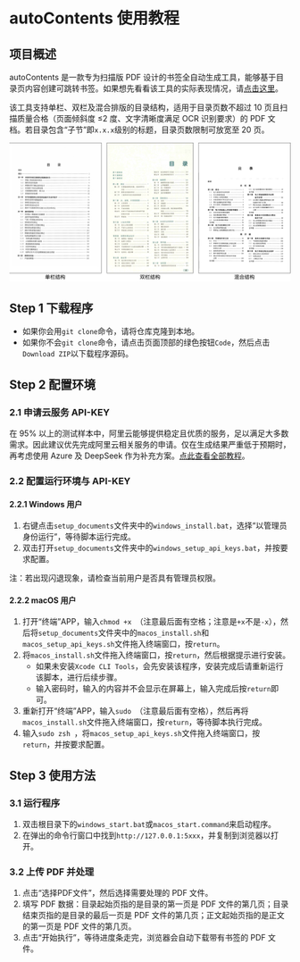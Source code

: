 # autoContents 使用教程

## 项目概述

autoContents 是一款专为扫描版 PDF 设计的书签全自动生成工具，能够基于目录页内容创建可跳转书签。如果想先看看该工具的实际表现情况，请[点击这里](https://www.bilibili.com/video/BV14wKGeQEvr)。

该工具支持单栏、双栏及混合排版的目录结构，适用于目录页数不超过 10 页且扫描质量合格（页面倾斜度 ≤2 度、文字清晰度满足 OCR 识别要求）的 PDF 文档。若目录包含“子节”即`x.x.x`级别的标题，目录页数限制可放宽至 20 页。

![目录结构及适用范围说明](./docs/目录结构及适用范围说明.svg)

## Step 1 下载程序

- 如果你会用`git clone`命令，请将仓库克隆到本地。
- 如果你不会`git clone`命令，请点击页面顶部的绿色按钮`Code`，然后点击`Download ZIP`以下载程序源码。

## Step 2 配置环境

### 2.1 申请云服务 API-KEY

在 95% 以上的测试样本中，阿里云能够提供稳定且优质的服务，足以满足大多数需求。因此建议优先完成阿里云相关服务的申请。仅在生成结果严重低于预期时，再考虑使用 Azure 及 DeepSeek 作为补充方案。[点此查看全部教程](./docs/如何申请云服务账户.md)。

### 2.2 配置运行环境与 API-KEY

#### 2.2.1 Windows 用户

1. 右键点击`setup_documents`文件夹中的`windows_install.bat`，选择“以管理员身份运行”，等待脚本运行完成。
2. 双击打开`setup_documents`文件夹中的`windows_setup_api_keys.bat`，并按要求配置。

注：若出现闪退现象，请检查当前用户是否具有管理员权限。

#### 2.2.2 macOS 用户

1. 打开“终端”APP，输入`chmod +x `（注意最后面有空格；注意是`+x`不是`-x`），然后将`setup_documents`文件夹中的`macos_install.sh`和`macos_setup_api_keys.sh`文件拖入终端窗口，按`return`。
2. 将`macos_install.sh`文件拖入终端窗口，按`return`，然后根据提示进行安装。
    - 如果未安装`Xcode CLI Tools`，会先安装该程序，安装完成后请重新运行该脚本，进行后续步骤。
    - 输入密码时，输入的内容并不会显示在屏幕上，输入完成后按`return`即可。
3. 重新打开“终端”APP，输入`sudo `（注意最后面有空格），然后再将`macos_install.sh`文件拖入终端窗口，按`return`，等待脚本执行完成。
4. 输入`sudo zsh `，将`macos_setup_api_keys.sh`文件拖入终端窗口，按`return`，并按要求配置。

## Step 3 使用方法

### 3.1 运行程序

1. 双击根目录下的`windows_start.bat`或`macos_start.command`来启动程序。
2. 在弹出的命令行窗口中找到`http://127.0.0.1:5xxx`，并复制到浏览器以打开。

### 3.2 上传 PDF 并处理

1. 点击“选择PDF文件”，然后选择需要处理的 PDF 文件。
2. 填写 PDF 数据：目录起始页指的是目录的第一页是 PDF 文件的第几页；目录结束页指的是目录的最后一页是 PDF 文件的第几页；正文起始页指的是正文的第一页是 PDF 文件的第几页。
3. 点击“开始执行”，等待进度条走完，浏览器会自动下载带有书签的 PDF 文件。
